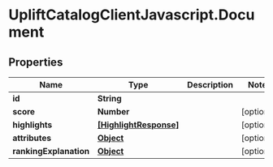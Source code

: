 # UpliftCatalogClientJavascript.Document

## Properties

Name | Type | Description | Notes
------------ | ------------- | ------------- | -------------
**id** | **String** |  | 
**score** | **Number** |  | [optional] 
**highlights** | [**[HighlightResponse]**](HighlightResponse.md) |  | [optional] 
**attributes** | [**Object**](.md) |  | [optional] 
**rankingExplanation** | [**Object**](.md) |  | [optional] 


